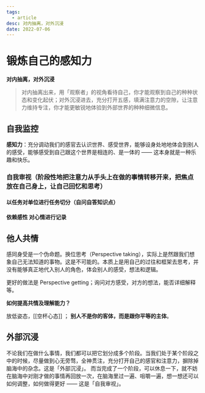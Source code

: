 ```yaml
---
tags:
  - article
desc: 对内抽离，对外沉浸
date: 2022-07-06
---
```


# 锻炼自己的感知力

**对内抽离，对外沉浸**
>对内抽离出来，用「观察者」的视角看待自己，你才能观察到自己的种种状态和变化起伏；对外沉浸进去，充分打开五感，填满注意力的空隙，让注意力维持专注，你才能更敏锐地体验到外部世界的种种细微信息。

## 自我监控
**感知力**：充分调动我们的感官去认识世界、感受世界，能够设身处地地体会到别人的感受，能够感受到自己跟这个世界是相连的、是一体的 —— 这本身就是一种乐趣和快乐。

### 自我审视（阶段性地把注意力从手头上在做的事情转移开来，把焦点放在自己身上，让自己回忆和思考）

#### 以任务对单位进行任务切分（自问自答知识点）
#### 依赖感性 对心情进行记录


## 他人共情
感同身受是一个伪命题。换位思考（Perspective taking），实际上是然跟我们想象自己无法知道的事物。这是不可能的。本质上是用自己的过往和框架去思考，并没有能够真正地代入别人的角色，体会别人的感受，想法和逻辑。

更好的做法是 Perspective getting；询问对方感受，对方的想法，能否详细解释等。

**如何提高共情及理解能力？**

放低姿态，[[空杯心态]] ； **别人不是你的客体，而是跟你平等的主体**。


## 外部沉浸


不论我们在做什么事情，我们都可以把它划分成多个阶段。当我们处于某个阶段之中的时候，尽量做到心无旁骛，全神贯注，充分打开自己的感官和注意力，摒除掉脑海中的杂念。这是「外部沉浸」。
而当完成了一个阶段，可以休息一下，就不妨在脑海中对刚才做的事情再回放一次，在脑海里过一遍、咀嚼一遍，想一想还可以如何调整，如何做得更好 —— 这是「自我审视」。





































